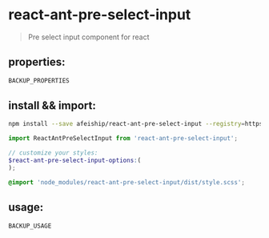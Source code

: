 # react-ant-pre-select-input
> Pre select input component for react

## properties:
```javascript
BACKUP_PROPERTIES
```

## install && import:
```bash
npm install --save afeiship/react-ant-pre-select-input --registry=https://registry.npm.taobao.org
```

```js
import ReactAntPreSelectInput from 'react-ant-pre-select-input';
```

```scss
// customize your styles:
$react-ant-pre-select-input-options:(
);

@import 'node_modules/react-ant-pre-select-input/dist/style.scss';
```


## usage:
```jsx
BACKUP_USAGE
```
